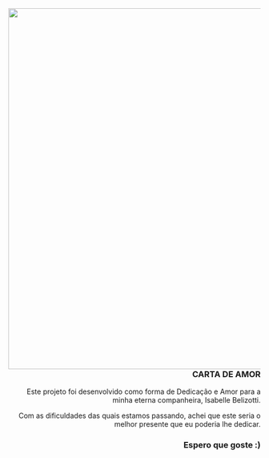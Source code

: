 <img width="720px" align="left" src="https://raw.githubusercontent.com/gist/Uxtraordinario/3ab9af2ff38242bc9943501287d966e5/raw/93519b42418a6a8a1ee2c54c756ca181f0d361ae/BelleCard.svg"/>

<h3 align="right"> CARTA DE AMOR </h3>

<p align="right">Este projeto foi desenvolvido como forma de Dedicação e Amor para a minha eterna companheira, Isabelle Belizotti.</p>
<p align="right">Com as dificuldades das quais estamos passando, achei que este seria o melhor presente que eu poderia lhe dedicar.</p>

<h3 align="right"> Espero que goste :) </h3>
